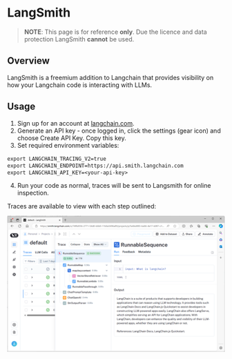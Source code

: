 # LangSmith

> **NOTE**: This page is for reference **only**. Due the licence and data protection LangSmith **cannot** be used.

## Overview

LangSmith is a freemium addition to Langchain that provides visibility on how your Langchain code is interacting with LLMs.

## Usage

1. Sign up for an account at [langchain.com](https://www.langchain.com/).
2. Generate an API key - once logged in, click the settings (gear icon) and choose Create API Key. Copy this key.
3. Set required environment variables:
``` dosini linenums="1"
export LANGCHAIN_TRACING_V2=true
export LANGCHAIN_ENDPOINT=https://api.smith.langchain.com
export LANGCHAIN_API_KEY=<your-api-key>
```
4. Run your code as normal, traces will be sent to Langsmith for online inspection.

Traces are available to view with each step outlined:

![image](../../images/langsmith.png)